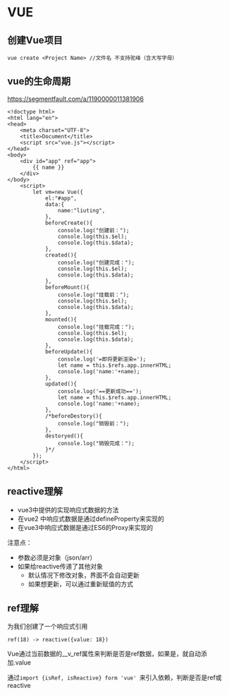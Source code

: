 # VUE

## 创建Vue项目

```
vue create <Project Name> //文件名 不支持驼峰（含大写字母）
```





## vue的生命周期

https://segmentfault.com/a/1190000011381906

```vue
<!doctype html>
<html lang="en">
<head>
    <meta charset="UTF-8">
    <title>Document</title>
    <script src="vue.js"></script>
</head>
<body>
    <div id="app" ref="app">
        {{ name }}
    </div>
</body>
    <script>
        let vm=new Vue({
            el:"#app",
            data:{
                name:"liuting",
            },
            beforeCreate(){
                console.log("创建前：");
                console.log(this.$el);
                console.log(this.$data);
            },
            created(){
                console.log("创建完成：");
                console.log(this.$el);
                console.log(this.$data);
            },
            beforeMount(){
                console.log("挂载前：");
                console.log(this.$el);
                console.log(this.$data);
            },
            mounted(){
                console.log("挂载完成：");
                console.log(this.$el);
                console.log(this.$data);
            },
            beforeUpdate(){
                console.log('=即将更新渲染=');
                let name = this.$refs.app.innerHTML;
                console.log('name:'+name);
            },
            updated(){
                console.log('==更新成功==');
                let name = this.$refs.app.innerHTML;
                console.log('name:'+name);
            },
            /*beforeDestory(){
                console.log("销毁前：");
            },
            destoryed(){
                console.log("销毁完成：");
            }*/
        });
    </script>
</html>
```



## reactive理解

- vue3中提供的实现响应式数据的方法
- 在vue2 中响应式数据是通过defineProperty来实现的
- 在vue3中响应式数据是通过ES6的Proxy来实现的

注意点：

- 参数必须是对象（json/arr）
- 如果给reactive传递了其他对象
  - 默认情况下修改对象，界面不会自动更新
  - 如果想更新，可以通过重新赋值的方式



## ref理解

为我们创建了一个响应式引用

`ref(18) -> reactive({value: 18})`

Vue通过当前数据的__v_ref属性来判断是否是ref数据，如果是，就自动添加.value

通过`import {isRef, isReactive} form 'vue' `来引入依赖，判断是否是ref或reactive